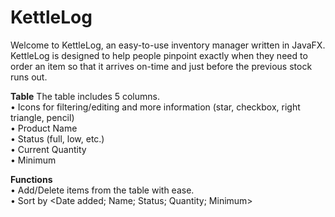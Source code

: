 # KettleLog

Welcome to KettleLog, an easy-to-use inventory manager written in JavaFX. KettleLog is designed to help people pinpoint exactly when they need to order an item so that it arrives on-time and just before the previous stock runs out. 

<b>Table</b>
The table includes 5 columns. 
<br>• Icons for filtering/editing and more information (star, checkbox, right triangle, pencil)
<br>• Product Name 
<br>• Status (full, low, etc.)
<br>• Current Quantity
<br>• Minimum 

<b>Functions</b>
<br>• Add/Delete items from the table with ease.
<br>• Sort by <Date added; Name; Status; Quantity; Minimum>
